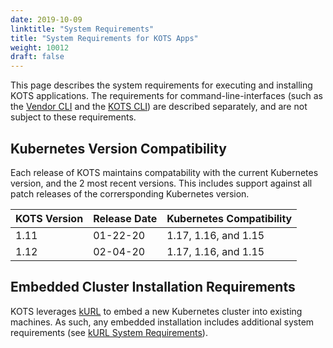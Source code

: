 ```yaml
---
date: 2019-10-09
linktitle: "System Requirements"
title: "System Requirements for KOTS Apps"
weight: 10012
draft: false
---
```


This page describes the system requirements for executing and installing KOTS applications. The requirements for command-line-interfaces (such as the [Vendor CLI](/vendor/cli/getting-started) and the [KOTS CLI](/kots-cli/getting-started)) are described separately, and are not subject to these requirements. 

## Kubernetes Version Compatibility

Each release of KOTS maintains compatability with the current Kubernetes version, and the 2 most recent versions. This includes support against all patch releases of the corrersponding Kubernetes version. 

| KOTS Version                 | Release Date | Kubernetes Compatibility |
|:----------------------|------|-------------|
| 1.11 | 01-22-20 | 1.17, 1.16, and 1.15 | 
| 1.12 | 02-04-20 | 1.17, 1.16, and 1.15 | 

## Embedded Cluster Installation Requirements

KOTS leverages [kURL](https://kurl.sh/) to embed a new Kubernetes cluster into existing machines. As such, any embedded installation includes additional system requirements (see [kURL System Requirements](https://kurl.sh/docs/install-with-kurl/system-requirements)). 

